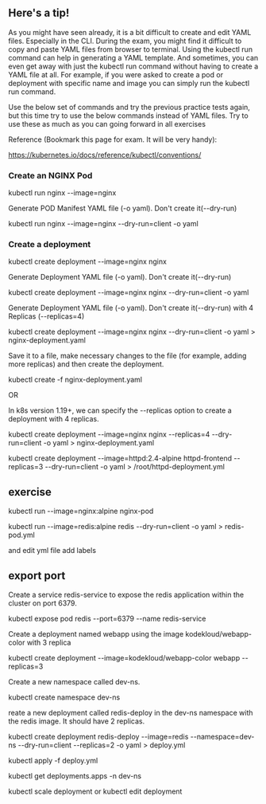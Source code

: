 ## Here's a tip!

As you might have seen already, it is a bit difficult to create and edit YAML files. Especially in the CLI. During the exam, you might find it difficult to copy and paste YAML files from browser to terminal. Using the kubectl run command can help in generating a YAML template. And sometimes, you can even get away with just the kubectl run command without having to create a YAML file at all. For example, if you were asked to create a pod or deployment with specific name and image you can simply run the kubectl run command.

Use the below set of commands and try the previous practice tests again, but this time try to use the below commands instead of YAML files. Try to use these as much as you can going forward in all exercises

Reference (Bookmark this page for exam. It will be very handy):

https://kubernetes.io/docs/reference/kubectl/conventions/

### Create an NGINX Pod

kubectl run nginx --image=nginx

Generate POD Manifest YAML file (-o yaml). Don't create it(--dry-run)

kubectl run nginx --image=nginx --dry-run=client -o yaml

### Create a deployment

kubectl create deployment --image=nginx nginx

Generate Deployment YAML file (-o yaml). Don't create it(--dry-run)

kubectl create deployment --image=nginx nginx --dry-run=client -o yaml

Generate Deployment YAML file (-o yaml). Don't create it(--dry-run) with 4 Replicas (--replicas=4)

kubectl create deployment --image=nginx nginx --dry-run=client -o yaml > nginx-deployment.yaml

Save it to a file, make necessary changes to the file (for example, adding more replicas) and then create the deployment.

kubectl create -f nginx-deployment.yaml

OR

In k8s version 1.19+, we can specify the --replicas option to create a deployment with 4 replicas.

kubectl create deployment --image=nginx nginx --replicas=4 --dry-run=client -o yaml > nginx-deployment.yaml



kubectl create deployment --image=httpd:2.4-alpine httpd-frontend --replicas=3 --dry-run=client -o yaml > /root/httpd-deployment.yml


## exercise 

kubectl run --image=nginx:alpine nginx-pod

kubectl run --image=redis:alpine redis --dry-run=client -o yaml > redis-pod.yml

and edit yml file add labels

## export port 

Create a service redis-service to expose the redis application within the cluster on port 6379.

kubectl expose pod redis --port=6379 --name redis-service


Create a deployment named webapp using the image kodekloud/webapp-color with 3 replica

 kubectl create deployment --image=kodekloud/webapp-color webapp --replicas=3


Create a new namespace called dev-ns.

kubectl create namespace dev-ns

reate a new deployment called redis-deploy in the dev-ns namespace with the redis image. It should have 2 replicas.


kubectl create deployment redis-deploy --image=redis --namespace=dev-ns --dry-run=client --replicas=2 -o yaml > deploy.yml

kubectl apply -f deploy.yml 

 kubectl get deployments.apps -n dev-ns


kubectl scale deployment or kubectl edit deployment